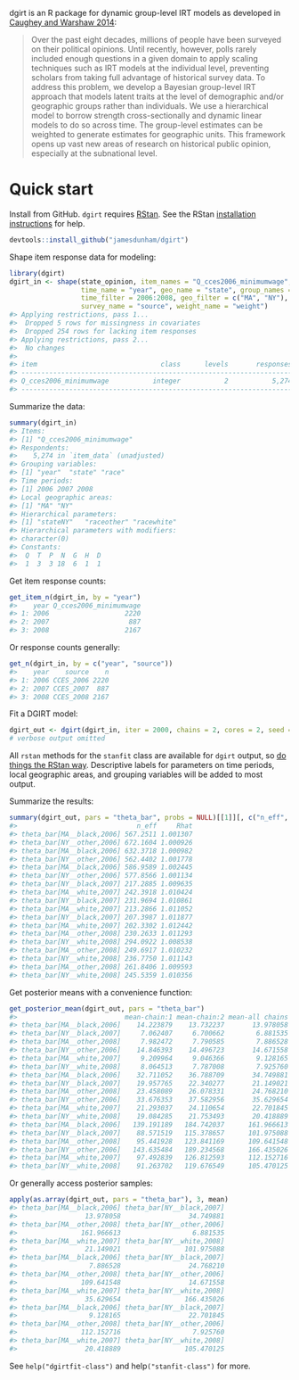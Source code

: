 dgirt is an R package for dynamic group-level IRT models as developed in [Caughey and Warshaw 2014](http://pan.oxfordjournals.org/content/early/2015/02/04/pan.mpu021.full.pdf+html):

> Over the past eight decades, millions of people have been surveyed on their political opinions. Until recently, however, polls rarely included enough questions in a given domain to apply scaling techniques such as IRT models at the individual level, preventing scholars from taking full advantage of historical survey data. To address this problem, we develop a Bayesian group-level IRT approach that models latent traits at the level of demographic and/or geographic groups rather than individuals. We use a hierarchical model to borrow strength cross-sectionally and dynamic linear models to do so across time. The group-level estimates can be weighted to generate estimates for geographic units. This framework opens up vast new areas of research on historical public opinion, especially at the subnational level.

Quick start
===========

Install from GitHub. `dgirt` requires [RStan](https://github.com/stan-dev/rstan). See the RStan [installation instructions](https://github.com/stan-dev/rstan/wiki/RStan-Getting-Started#how-to-install-rstan) for help.

``` r
devtools::install_github("jamesdunham/dgirt")
```

Shape item response data for modeling:

``` r
library(dgirt)
dgirt_in <- shape(state_opinion, item_names = "Q_cces2006_minimumwage",
                  time_name = "year", geo_name = "state", group_names = "race",
                  time_filter = 2006:2008, geo_filter = c("MA", "NY"),
                  survey_name = "source", weight_name = "weight")
#> Applying restrictions, pass 1...
#>  Dropped 5 rows for missingness in covariates
#>  Dropped 254 rows for lacking item responses
#> Applying restrictions, pass 2...
#>  No changes
#> 
#> item                               class      levels       responses
#> --------------------------------------------------------------------
#> Q_cces2006_minimumwage           integer           2           5,274
#> --------------------------------------------------------------------
```

Summarize the data:

``` r
summary(dgirt_in)
#> Items:
#> [1] "Q_cces2006_minimumwage"
#> Respondents:
#>    5,274 in `item_data` (unadjusted)
#> Grouping variables:
#> [1] "year"  "state" "race" 
#> Time periods:
#> [1] 2006 2007 2008
#> Local geographic areas:
#> [1] "MA" "NY"
#> Hierarchical parameters:
#> [1] "stateNY"   "raceother" "racewhite"
#> Hierarchical parameters with modifiers:
#> character(0)
#> Constants:
#>  Q  T  P  N  G  H  D 
#>  1  3  3 18  6  1  1
```

Get item response counts:

``` r
get_item_n(dgirt_in, by = "year")
#>    year Q_cces2006_minimumwage
#> 1: 2006                   2220
#> 2: 2007                    887
#> 3: 2008                   2167
```

Or response counts generally:

``` r
get_n(dgirt_in, by = c("year", "source"))
#>    year    source    n
#> 1: 2006 CCES_2006 2220
#> 2: 2007 CCES_2007  887
#> 3: 2008 CCES_2008 2167
```

Fit a DGIRT model:

``` r
dgirt_out <- dgirt(dgirt_in, iter = 2000, chains = 2, cores = 2, seed = 42)
# verbose output omitted
```

All `rstan` methods for the `stanfit` class are available for `dgirt` output, so [do things the RStan way](https://github.com/stan-dev/rstan/wiki/RStan-Getting-Started#how-to-use-rstan). Descriptive labels for parameters on time periods, local geographic areas, and grouping variables will be added to most output.

Summarize the results:

``` r
summary(dgirt_out, pars = "theta_bar", probs = NULL)[[1]][, c("n_eff", "Rhat")]
#>                              n_eff     Rhat
#> theta_bar[MA__black,2006] 567.2511 1.001307
#> theta_bar[NY__other,2006] 672.1604 1.000926
#> theta_bar[MA__black,2006] 632.3718 1.000982
#> theta_bar[NY__other,2006] 562.4402 1.001778
#> theta_bar[MA__black,2006] 586.9589 1.002445
#> theta_bar[NY__other,2006] 577.8566 1.001134
#> theta_bar[NY__black,2007] 217.2885 1.009635
#> theta_bar[MA__white,2007] 242.3918 1.010424
#> theta_bar[NY__black,2007] 231.9694 1.010861
#> theta_bar[MA__white,2007] 213.2866 1.011052
#> theta_bar[NY__black,2007] 207.3987 1.011877
#> theta_bar[MA__white,2007] 202.3302 1.012442
#> theta_bar[MA__other,2008] 230.2633 1.011293
#> theta_bar[NY__white,2008] 294.0922 1.008538
#> theta_bar[MA__other,2008] 249.6917 1.010232
#> theta_bar[NY__white,2008] 236.7750 1.011143
#> theta_bar[MA__other,2008] 261.8406 1.009593
#> theta_bar[NY__white,2008] 245.5359 1.010356
```

Get posterior means with a convenience function:

``` r
get_posterior_mean(dgirt_out, pars = "theta_bar")
#>                           mean-chain:1 mean-chain:2 mean-all chains
#> theta_bar[MA__black,2006]    14.223879    13.732237       13.978058
#> theta_bar[NY__black,2007]     7.062407     6.700662        6.881535
#> theta_bar[MA__other,2008]     7.982472     7.790585        7.886528
#> theta_bar[NY__other,2006]    14.846393    14.496723       14.671558
#> theta_bar[MA__white,2007]     9.209964     9.046366        9.128165
#> theta_bar[NY__white,2008]     8.064513     7.787008        7.925760
#> theta_bar[MA__black,2006]    32.711052    36.788709       34.749881
#> theta_bar[NY__black,2007]    19.957765    22.340277       21.149021
#> theta_bar[MA__other,2008]    23.458089    26.078331       24.768210
#> theta_bar[NY__other,2006]    33.676353    37.582956       35.629654
#> theta_bar[MA__white,2007]    21.293037    24.110654       22.701845
#> theta_bar[NY__white,2008]    19.084285    21.753493       20.418889
#> theta_bar[MA__black,2006]   139.191189   184.742037      161.966613
#> theta_bar[NY__black,2007]    88.571519   115.378657      101.975088
#> theta_bar[MA__other,2008]    95.441928   123.841169      109.641548
#> theta_bar[NY__other,2006]   143.635484   189.234568      166.435026
#> theta_bar[MA__white,2007]    97.492839   126.812593      112.152716
#> theta_bar[NY__white,2008]    91.263702   119.676549      105.470125
```

Or generally access posterior samples:

``` r
apply(as.array(dgirt_out, pars = "theta_bar"), 3, mean)
#> theta_bar[MA__black,2006] theta_bar[NY__black,2007] 
#>                 13.978058                 34.749881 
#> theta_bar[MA__other,2008] theta_bar[NY__other,2006] 
#>                161.966613                  6.881535 
#> theta_bar[MA__white,2007] theta_bar[NY__white,2008] 
#>                 21.149021                101.975088 
#> theta_bar[MA__black,2006] theta_bar[NY__black,2007] 
#>                  7.886528                 24.768210 
#> theta_bar[MA__other,2008] theta_bar[NY__other,2006] 
#>                109.641548                 14.671558 
#> theta_bar[MA__white,2007] theta_bar[NY__white,2008] 
#>                 35.629654                166.435026 
#> theta_bar[MA__black,2006] theta_bar[NY__black,2007] 
#>                  9.128165                 22.701845 
#> theta_bar[MA__other,2008] theta_bar[NY__other,2006] 
#>                112.152716                  7.925760 
#> theta_bar[MA__white,2007] theta_bar[NY__white,2008] 
#>                 20.418889                105.470125
```

See `help("dgirtfit-class")` and help`("stanfit-class")` for more.
